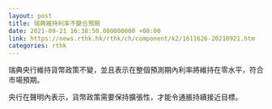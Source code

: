 ```yaml
---
layout: post
title: 瑞典維持利率不變合預期
date: 2021-09-21 16:38:50.000000000 +08:00
link: https://news.rthk.hk/rthk/ch/component/k2/1611626-20210921.htm
categories: rthk
---
```


瑞典央行維持貨幣政策不變，並且表示在整個預測期內利率將維持在零水平，符合市場預期。

央行在聲明內表示，貨幣政策需要保持擴張性，才能令通脹持續接近目標。
